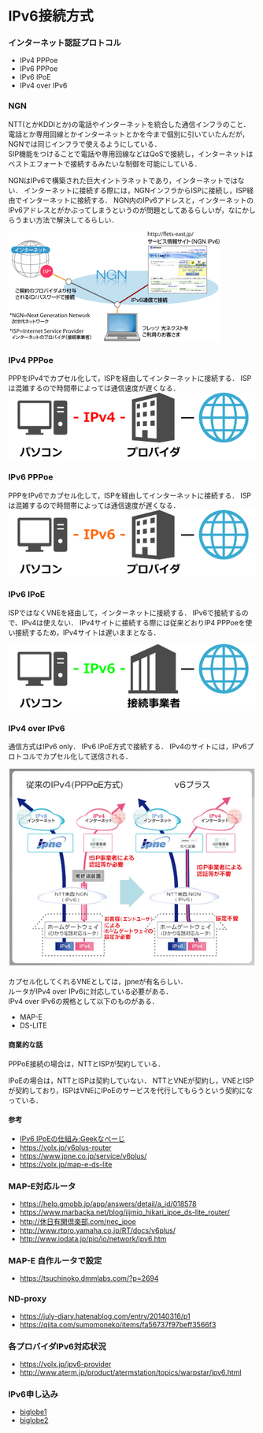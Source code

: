 # IPv6接続方式


### インターネット認証プロトコル
* IPv4 PPPoe
* IPv6 PPPoe
* IPv6 IPoE
* IPv4 over IPv6



### NGN
NTT(とかKDDIとか)の電話やインターネットを統合した通信インフラのこと． 
電話とか専用回線とかインターネットとかを今まで個別に引いていたんだが，NGNでは同じインフラで使えるようにしている．  
SIP機能をつけることで電話や専用回線などはQoSで接続し，インターネットはベストエフォートで接続するみたいな制御を可能にしている． 

NGNはIPv6で構築された巨大イントラネットであり，インターネットではない． 
インターネットに接続する際には，NGNインフラからISPに接続し，ISP経由でインターネットに接続する． 
NGN内のIPv6アドレスと，インターネットのIPv6アドレスとがかぶってしまうというのが問題としてあるらしいが，なにかしらうまい方法で解決してるらしい． 

![ngn](dir/net_01/ngn.gif)



### IPv4 PPPoe
PPPをIPv4でカプセル化して，ISPを経由してインターネットに接続する． 
ISPは混雑するので時間帯によっては通信速度が遅くなる． 
![IPv4](dir/net_01/ipv4-pppoe.png)


### IPv6 PPPoe
PPPをIPv6でカプセル化して，ISPを経由してインターネットに接続する．
ISPは混雑するので時間帯によっては通信速度が遅くなる． 
![IPv6](dir/net_01/ipv6-pppoe.png)


### IPv6 IPoE
ISPではなくVNEを経由して，インターネットに接続する． 
IPv6で接続するので、IPv4は使えない．
IPv4サイトに接続する際には従来どおりIP4 PPPoeを使い接続するため，IPv4サイトは遅いままとなる．

![IPv6 IPoE](dir/net_01/ipv6-ipoe.png)



### IPv4 over IPv6
通信方式はIPv6 only． 
IPv6 IPoE方式で接続する． 
IPv4のサイトには，IPv6プロトコルでカプセル化して送信される． 

![IPv4 over IPv6](dir/net_01/ipv4-over-ipv6.jpg)


カプセル化してくれるVNEとしては，jpneが有名らしい．  
ルータがIPv4 over IPv6に対応している必要がある．  
IPv4 over IPv6の規格として以下のものがある． 
* MAP-E
* DS-LITE


#### 商業的な話

PPPoE接続の場合は，NTTとISPが契約している． 


IPoEの場合は，NTTとISPは契約していない．
NTTとVNEが契約し，VNEとISPが契約しており，ISPはVNEにIPoEのサービスを代行してもらうという契約になっている．




#### 参考
* [IPv6 IPoEの仕組み:Geekなぺーじ](http://www.geekpage.jp/blog/?id=2013/1/11/1)
* https://volx.jp/v6plus-router
* https://www.jpne.co.jp/service/v6plus/
* https://volx.jp/map-e-ds-lite




### MAP-E対応ルータ
* https://help.gmobb.jp/app/answers/detail/a_id/018578
* https://www.marbacka.net/blog/iijmio_hikari_ipoe_ds-lite_router/
* http://休日有閑倶楽部.com/nec_ipoe
* http://www.rtpro.yamaha.co.jp/RT/docs/v6plus/
* http://www.iodata.jp/pio/io/network/ipv6.htm

### MAP-E 自作ルータで設定
* https://tsuchinoko.dmmlabs.com/?p=2694

### ND-proxy
* https://july-diary.hatenablog.com/entry/20140316/p1
* https://qiita.com/sumomoneko/items/fa56737f97beff3566f3

### 各プロバイダIPv6対応状況
* https://volx.jp/ipv6-provider
* http://www.aterm.jp/product/atermstation/topics/warpstar/ipv6.html



### IPv6申し込み
* [biglobe1](https://support.biglobe.ne.jp/ipv6/)
* [biglobe2](https://support.biglobe.ne.jp/ipv6/option.html)
